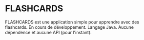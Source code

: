 # FLASHCARDS
FLASHCARDS est une application simple pour apprendre avec des flashcards. 
En cours de développement.
Langage Java.
Aucune dépendence et aucune API (pour l'instant).
